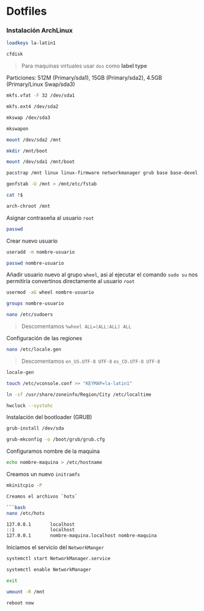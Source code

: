 # Dotfiles

### Instalación ArchLinux

```bash
loadkeys la-latin1
```

```bash
cfdisk
```

> Para maquinas virtuales usar `dos` como **label type**

Particiones: 512M (Primary/sda1), 15GB (Primary/sda2), 4.5GB (Primary/Linux Swap/sda3)

```bash
mkfs.vfat -F 32 /dev/sda1
```

```bash
mkfs.ext4 /dev/sda2
```

```bash
mkswap /dev/sda3
```

```bash
mkswapon
```

```bash
mount /dev/sda2 /mnt
```

```bash
mkdir /mnt/boot
```

```bash
mount /dev/sda1 /mnt/boot
```

```bash
pacstrap /mnt linux linux-firmware networkmanager grub base base-devel git nvim nano
```

```bash
genfstab -U /mnt > /mnt/etc/fstab
```

```bash
cat !$
```

```bash
arch-chroot /mnt
```

Asignar contraseña al usuario `root`

```bash
passwd
```

Crear nuevo usuario

```bash
useradd -m nombre-usuario
```

```bash
passwd nombre-usuario
```

Añadir usuario nuevo al grupo `wheel`, asi al ejecutar el comando `sudo su` nos permitiría convertinos directamente al usuario `root`

```bash
usermod -aG wheel nombre-usuario
```

```bash
groups nombre-usuario
```

```bash
nano /etc/sudoers
```

> Descomentamos `%wheel ALL=(ALL:ALL) ALL`

Configuración de las regiones

```bash
nano /etc/locale.gen
```

> Descomentamos `en_US.UTF-8 UTF-8` `es_CO.UTF-8 UTF-8`

```bash
locale-gen
```

```bash
touch /etc/vconsole.conf >> "KEYMAP=la-latin1"
```

```bash
ln -sf /usr/share/zoneinfo/Region/City /etc/localtime
```

```bash
hwclock --systohc
```

Instalación del bootloader (GRUB)

```bash
grub-install /dev/sda
```

```bash
grub-mkconfig -o /boot/grub/grub.cfg
```

Configuramos nombre de la maquina

```bash
echo nombre-maquina > /etc/hostname
```

Creamos un nuevo `initramfs`
```bash
mkinitcpio -P

Creamos el archivos `hots`

```bash
nano /etc/hots
```

```bash
127.0.0.1       localhost
::1             localhost
127.0.0.1       nombre-maquina.localhost nombre-maquina
```

Iniciamos el servicio del `NetworkManger`

```bash
systemctl start NetworkManager.service
```

```bash
systemctl enable NetworkManager
```

```bash
exit
```

```bash
umount -R /mnt
```

```bash
reboot now
```
